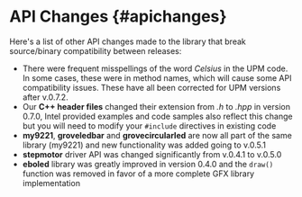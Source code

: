 API Changes                       {#apichanges}
===============

Here's a list of other API changes made to the library that break source/binary
compatibility between releases:

 * There were frequent misspellings of the word *Celsius* in the UPM
 code.  In some cases, these were in method names, which will cause
 some API compatibility issues.  These have all been corrected for UPM
 versions after v.0.7.2.
 * Our **C++ header files** changed their extension from *.h* to *.hpp* in
 version 0.7.0, Intel provided examples and code samples also reflect this
 change but you will need to modify your `#include` directives in existing code
 * **my9221**, **groveledbar** and **grovecircularled** are now all part of the
 same library (my9221) and new functionality was added going to v.0.5.1
 * **stepmotor** driver API was changed significantly from v.0.4.1 to v.0.5.0
 * **eboled** library was greatly improved in version 0.4.0 and the `draw()`
 function was removed in favor of a more complete GFX library implementation

